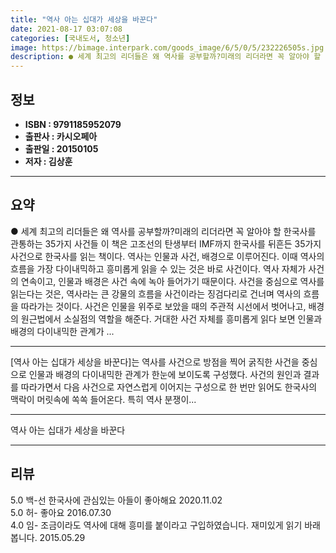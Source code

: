 ```yaml
---
title: "역사 아는 십대가 세상을 바꾼다"
date: 2021-08-17 03:07:08
categories: [국내도서, 청소년]
image: https://bimage.interpark.com/goods_image/6/5/0/5/232226505s.jpg
description: ● 세계 최고의 리더들은 왜 역사를 공부할까?미래의 리더라면 꼭 알아야 할 한국사를 관통하는 35가지 사건들 이 책은 고조선의 탄생부터 IMF까지 한국사를 뒤흔든 35가지 사건으로 한국사를 읽는 책이다. 역사는 인물과 사건, 배경으로 이루어진다. 이때 역사의 흐름을 가장 다이내믹하고
---
```


## **정보**

- **ISBN : 9791185952079**
- **출판사 : 카시오페아**
- **출판일 : 20150105**
- **저자 : 김상훈**

------



## **요약**

●  세계 최고의 리더들은 왜 역사를 공부할까?미래의 리더라면 꼭 알아야 할 한국사를 관통하는 35가지 사건들 이 책은 고조선의 탄생부터 IMF까지 한국사를 뒤흔든 35가지 사건으로 한국사를 읽는 책이다. 역사는 인물과 사건, 배경으로 이루어진다. 이때 역사의 흐름을 가장 다이내믹하고 흥미롭게 읽을 수 있는 것은 바로 사건이다. 역사 자체가 사건의 연속이고, 인물과 배경은 사건 속에 녹아 들어가기 때문이다. 사건을 중심으로 역사를 읽는다는 것은, 역사라는 큰 강물의 흐름을 사건이라는 징검다리로 건너며 역사의 흐름을 따라가는 것이다. 사건은 인물을 위주로 보았을 때의 주관적 시선에서 벗어나고, 배경의 원근법에서 소실점의 역할을 해준다. 거대한 사건 자체를 흥미롭게 읽다 보면 인물과 배경의 다이내믹한 관계가 ...

------

[역사 아는 십대가 세상을 바꾼다]는 역사를 사건으로 방점을 찍어 굵직한 사건을 중심으로 인물과 배경의 다이내믹한 관계가 한눈에 보이도록 구성했다. 사건의 원인과 결과를 따라가면서 다음 사건으로 자연스럽게 이어지는 구성으로 한 번만 읽어도 한국사의 맥락이 머릿속에 쏙쏙 들어온다. 특히 역사 분쟁이... 

------


역사 아는 십대가 세상을 바꾼다 

------


## **리뷰** 

5.0 백-선 한국사에  관심있는 아들이 좋아해요 2020.11.02 <br/>5.0 허- 좋아요  2016.07.30 <br/>4.0 임- 조금이라도 역사에 대해 흥미를 붙이라고 구입하였습니다. 재미있게 읽기 바래봅니다. 2015.05.29 <br/>